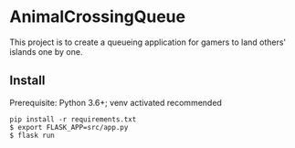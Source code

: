 # AnimalCrossingQueue

This project is to create a queueing application for gamers to land others' islands one by one.

## Install
Prerequisite: Python 3.6+; venv activated recommended
```
pip install -r requirements.txt
$ export FLASK_APP=src/app.py
$ flask run
```
